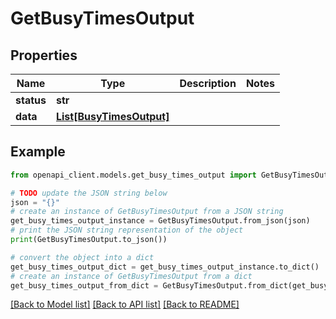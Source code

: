 # GetBusyTimesOutput


## Properties

Name | Type | Description | Notes
------------ | ------------- | ------------- | -------------
**status** | **str** |  | 
**data** | [**List[BusyTimesOutput]**](BusyTimesOutput.md) |  | 

## Example

```python
from openapi_client.models.get_busy_times_output import GetBusyTimesOutput

# TODO update the JSON string below
json = "{}"
# create an instance of GetBusyTimesOutput from a JSON string
get_busy_times_output_instance = GetBusyTimesOutput.from_json(json)
# print the JSON string representation of the object
print(GetBusyTimesOutput.to_json())

# convert the object into a dict
get_busy_times_output_dict = get_busy_times_output_instance.to_dict()
# create an instance of GetBusyTimesOutput from a dict
get_busy_times_output_from_dict = GetBusyTimesOutput.from_dict(get_busy_times_output_dict)
```
[[Back to Model list]](../README.md#documentation-for-models) [[Back to API list]](../README.md#documentation-for-api-endpoints) [[Back to README]](../README.md)


